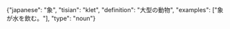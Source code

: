  {"japanese": "象", "tisian": "klet", "definition": "大型の動物", "examples": ["象が水を飲む。"], "type": "noun"}
